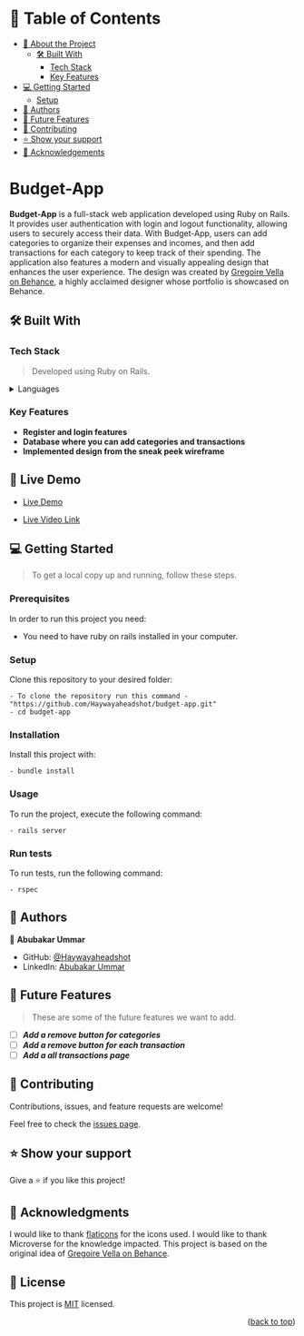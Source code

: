 <a name="readme-top"></a>


# 📗 Table of Contents

- [📖 About the Project](#about-project)
  - [🛠 Built With](#built-with)
    - [Tech Stack](#tech-stack)
    - [Key Features](#key-features)
- [💻 Getting Started](#getting-started)
  - [Setup](#setup)
- [👥 Authors](#authors)
- [🔭 Future Features](#future-features)
- [🤝 Contributing](#contributing)
- [⭐️ Show your support](#support)
- [🙏 Acknowledgements](#acknowledgements)

<!-- PROJECT DESCRIPTION -->

# Budget-App <a name="about-project"></a>

**Budget-App** is a full-stack web application developed using Ruby on Rails. It provides user authentication with login and logout functionality, allowing users to securely access their data. With Budget-App, users can add categories to organize their expenses and incomes, and then add transactions for each category to keep track of their spending. The application also features a modern and visually appealing design that enhances the user experience. The design was created by [Gregoire Vella on Behance](https://www.behance.net/gregoirevella), a highly acclaimed designer whose portfolio is showcased on Behance.


## 🛠 Built With <a name="built-with"></a>

### Tech Stack <a name="tech-stack"></a>

> Developed using Ruby on Rails.
<details>
  <summary>Languages</summary>
  <ul>
    <li><a href="https://www.ruby-lang.org/en/">Ruby</a></li>
  </ul>
    <ul>
    <li><a href="https://rubyonrails.org/">Rails</a></li>
  </ul>
</details>

### Key Features <a name="key-features"></a>
- **Register and login features**
- **Database where you can add categories and transactions**
- **Implemented design from the sneak peek wireframe**

## 🚀 Live Demo <a name="live-demo"></a>

- [Live Demo](https://budgetapp-ml67.onrender.com)

- [Live Video Link]()

## 💻 Getting Started <a name="getting-started"></a>
> To get a local copy up and running, follow these steps.

### Prerequisites

In order to run this project you need:

- You need to have ruby on rails installed in your computer.

### Setup
Clone this repository to your desired folder:
```
- To clone the repository run this command - "https://github.com/Haywayaheadshot/budget-app.git"
- cd budget-app
```
### Installation
Install this project with:
```
- bundle install
```

### Usage
To run the project, execute the following command:
```
- rails server
```

### Run tests
To run tests, run the following command:
```
- rspec
```
## 👥 Authors <a name="authors"></a>

👤 **Abubakar Ummar**

- GitHub: [@Haywayaheadshot](https://github.com/Haywayaheadshot)
- LinkedIn: [Abubakar Ummar](https://www.linkedin.com/in/abubakar-ummar/)

<!-- FUTURE FEATURES -->

## 🔭 Future Features <a name="future-features"></a>

> These are some of the future features we want to add.

- [ ] ***Add a remove button for categories***
- [ ] ***Add a remove button for each transaction***
- [ ] ***Add a all transactions page***

## 🤝 Contributing <a name="contributing"></a>

Contributions, issues, and feature requests are welcome!

Feel free to check the [issues page](../../issues/).


## ⭐️ Show your support <a name="support"></a>

Give a ⭐️ if you like this project!


## 🙏 Acknowledgments <a name="acknowledgements"></a>

I would like to thank [flaticons](https://www.flaticon.com/) for the icons used.
I would like to thank Microverse for the knowledge impacted.
This project is based on the original idea of [Gregoire Vella on Behance](https://www.behance.net/gregoirevella).

## 📝 License <a name="license"></a>

This project is [MIT](./LICENSE) licensed.

<p align="right">(<a href="#readme-top">back to top</a>)</p>